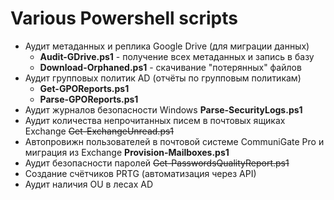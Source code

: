 # Various Powershell scripts
 - Аудит метаданных и реплика Google Drive (для миграции данных) 
    - **Audit-GDrive.ps1** - получение всех метаданных и запись в базу
    - **Download-Orphaned.ps1** - скачивание "потерянных" файлов 
 - Аудит групповых политик AD (отчёты по групповым политикам) 
    - **Get-GPOReports.ps1**
    - **Parse-GPOReports.ps1**
 - Аудит журналов безопасности Windows **Parse-SecurityLogs.ps1** 
 - Аудит количества непрочитанных писем в почтовых ящиках Exchange ~~Get-ExchangeUnread.ps1~~
 - Автопровижн пользователей в почтовой системе CommuniGate Pro и миграция из Exchange **Provision-Mailboxes.ps1**
 - Аудит безопасности паролей ~~Get-PasswordsQualityReport.ps1~~
 - Создание счётчиков PRTG (автоматизация через API)
 - Аудит наличия OU в лесах AD
